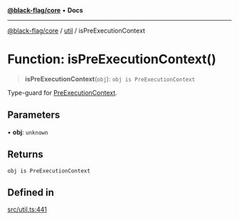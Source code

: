 [**@black-flag/core**](../../README.md) • **Docs**

***

[@black-flag/core](../../README.md) / [util](../README.md) / isPreExecutionContext

# Function: isPreExecutionContext()

> **isPreExecutionContext**(`obj`): `obj is PreExecutionContext`

Type-guard for [PreExecutionContext](../type-aliases/PreExecutionContext.md).

## Parameters

• **obj**: `unknown`

## Returns

`obj is PreExecutionContext`

## Defined in

[src/util.ts:441](https://github.com/Xunnamius/black-flag/blob/96ce293f8a136c82839c1e658d19dc9a2441c0ab/src/util.ts#L441)

